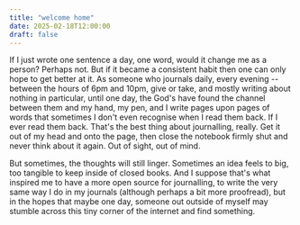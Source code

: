```yaml
---
title: "welcome home"
date: 2025-02-18T12:00:00
draft: false
---
```


If I just wrote one sentence a day, one word, would it change me as a person? Perhaps not. But if it became a consistent habit then one can only hope to get better at it. As someone who journals daily, every evening -- between the hours of 6pm and 10pm, give or take, and mostly writing about nothing in particular, until one day, the God's have found the channel between them and my hand, my pen, and I write pages upon pages of words that sometimes I don't even recognise when I read them back. If I ever read them back. That's the best thing about journalling, really. Get it out of my head and onto the page, then close the notebook firmly shut and never think about it again. Out of sight, out of mind. 

But sometimes, the thoughts will still linger. Sometimes an idea feels to big, too tangible to keep inside of closed books. And I suppose that's what inspired me to have a more open source for journalling, to write the very same way I do in my journals (although perhaps a bit more proofread), but in the hopes that maybe one day, someone out outside of myself may stumble across this tiny corner of the internet and find something.